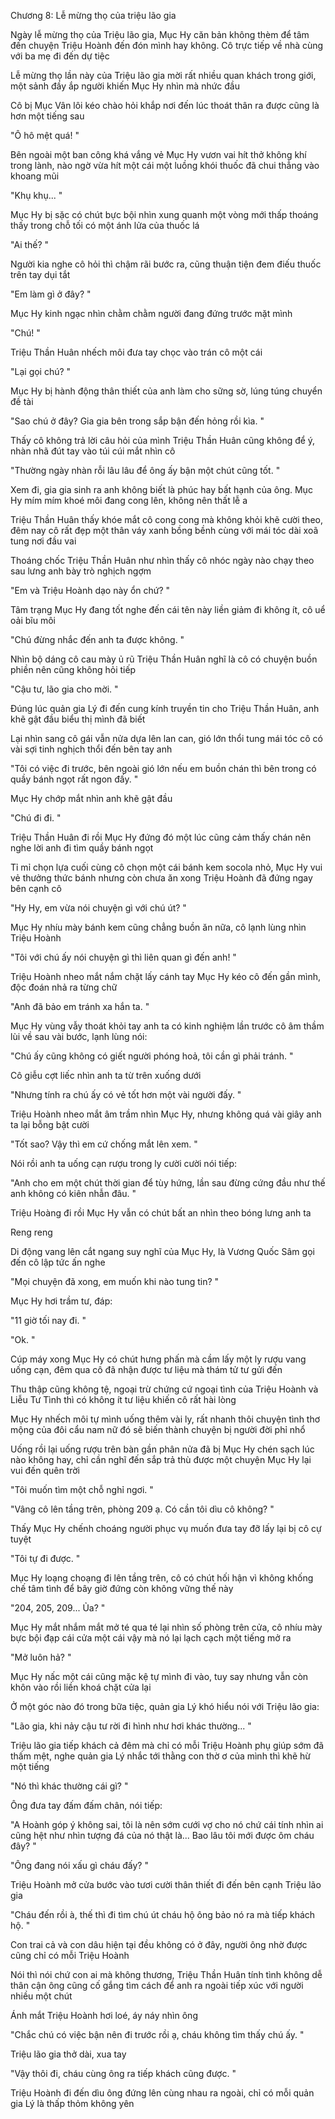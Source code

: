




Chương 8: Lễ mừng thọ của triệu lão gia

Ngày lễ mừng thọ của Triệu lão gia, Mục Hy căn bản không thèm để tâm đến chuyện Triệu Hoành đến đón mình hay không. Cô trực tiếp về nhà cùng với ba mẹ đi đến dự tiệc

Lễ mừng thọ lần này của Triệu lão gia mời rất nhiều quan khách trong giới, một sảnh đầy ắp người khiến Mục Hy nhìn mà nhức đầu

Cô bị Mục Vân lôi kéo chào hỏi khắp nơi đến lúc thoát thân ra được cũng là hơn một tiếng sau

"Ô hô mệt quá! "

Bên ngoài một ban công khá vắng vẻ Mục Hy vươn vai hít thở không khí trong lành, nào ngờ vừa hít một cái một luồng khói thuốc đã chui thẳng vào khoang mũi

"Khụ khụ... "

Mục Hy bị sặc có chút bực bội nhìn xung quanh một vòng mới thấp thoáng thấy trong chỗ tối có một ánh lửa của thuốc lá

"Ai thế? "

Người kia nghe cô hỏi thì chậm rãi bước ra, cũng thuận tiện đem điếu thuốc trên tay dụi tắt

"Em làm gì ở đây? "

Mục Hy kinh ngạc nhìn chằm chằm người đang đứng trước mặt mình

"Chú! "

Triệu Thần Huân nhếch môi đưa tay chọc vào trán cô một cái

"Lại gọi chú? "

Mục Hy bị hành động thân thiết của anh làm cho sững sờ, lúng túng chuyển đề tài

"Sao chú ở đây? Gia gia bên trong sắp bận đến hỏng rồi kìa. "

Thấy cô không trả lời câu hỏi của mình Triệu Thần Huân cũng không để ý, nhàn nhã đút tay vào túi cúi mắt nhìn cô


"Thường ngày nhàn rỗi lâu lâu để ông ấy bận một chút cũng tốt. "

Xem đi, gia gia sinh ra anh không biết là phúc hay bất hạnh của ông. Mục Hy mím mím khoé môi đang cong lên, không nên thất lễ a

Triệu Thần Huân thấy khóe mắt cô cong cong mà không khỏi khẽ cười theo, đêm nay cô rất đẹp một thân váy xanh bồng bềnh cùng với mái tóc dài xoã tung nơi đầu vai

Thoáng chốc Triệu Thần Huân như nhìn thấy cô nhóc ngày nào chạy theo sau lưng anh bày trò nghịch ngợm

"Em và Triệu Hoành dạo này ổn chứ? "

Tâm trạng Mục Hy đang tốt nghe đến cái tên này liền giảm đi không ít, cô uể oải bĩu môi

"Chú đừng nhắc đến anh ta được không. "

Nhìn bộ dáng cô cau mày ủ rũ Triệu Thần Huân nghĩ là cô có chuyện buồn phiền nên cũng không hỏi tiếp

"Cậu tư, lão gia cho mời. "

Đúng lúc quản gia Lý đi đến cung kính truyền tin cho Triệu Thần Huân, anh khẽ gật đầu biểu thị mình đã biết

Lại nhìn sang cô gái vẫn nửa dựa lên lan can, gió lớn thổi tung mái tóc cô có vài sợi tinh nghịch thổi đến bên tay anh

"Tôi có việc đi trước, bên ngoài gió lớn nếu em buồn chán thì bên trong có quầy bánh ngọt rất ngon đấy. "

Mục Hy chớp mắt nhìn anh khẽ gật đầu

"Chú đi đi. "

Triệu Thần Huân đi rồi Mục Hy đứng đó một lúc cũng cảm thấy chán nên nghe lời anh đi tìm quầy bánh ngọt

Tỉ mỉ chọn lựa cuối cùng cô chọn một cái bánh kem socola nhỏ, Mục Hy vui vẻ thưởng thức bánh nhưng còn chưa ăn xong Triệu Hoành đã đứng ngay bên cạnh cô

"Hy Hy, em vừa nói chuyện gì với chú út? "

Mục Hy nhíu mày bánh kem cũng chẳng buồn ăn nữa, cô lạnh lùng nhìn Triệu Hoành

"Tôi với chú ấy nói chuyện gì thì liên quan gì đến anh! "

Triệu Hoành nheo mắt nắm chặt lấy cánh tay Mục Hy kéo cô đến gần mình, độc đoán nhả ra từng chữ

"Anh đã bảo em tránh xa hắn ta. "

Mục Hy vùng vẫy thoát khỏi tay anh ta có kinh nghiệm lần trước cô âm thầm lùi về sau vài bước, lạnh lùng nói:

"Chú ấy cũng không có giết người phóng hoả, tôi cần gì phải tránh. "

Cô giễu cợt liếc nhìn anh ta từ trên xuống dưới


"Nhưng tính ra chú ấy có vẻ tốt hơn một vài người đấy. "

Triệu Hoành nheo mắt âm trầm nhìn Mục Hy, nhưng không quá vài giây anh ta lại bỗng bật cười

"Tốt sao? Vậy thì em cứ chống mắt lên xem. "

Nói rồi anh ta uống cạn rượu trong ly cười cười nói tiếp:

"Anh cho em một chút thời gian để tùy hứng, lần sau đừng cứng đầu như thế anh không có kiên nhẫn đâu. "

Triệu Hoàng đi rồi Mục Hy vẫn có chút bất an nhìn theo bóng lưng anh ta

Reng reng

Di động vang lên cắt ngang suy nghĩ của Mục Hy, là Vương Quốc Sâm gọi đến cô lập tức ấn nghe

"Mọi chuyện đã xong, em muốn khi nào tung tin? "

Mục Hy hơi trầm tư, đáp:

"11 giờ tối nay đi. "

"Ok. "

Cúp máy xong Mục Hy có chút hưng phấn mà cầm lấy một ly rượu vang uống cạn, đêm qua cô đã nhận được tư liệu mà thám tử tư gửi đến

Thu thập cũng không tệ, ngoại trừ chứng cứ ngoại tình của Triệu Hoành và Liễu Tư Tình thì có không ít tư liệu khiến cô rất hài lòng

Mục Hy nhếch môi tự mình uống thêm vài ly, rất nhanh thôi chuyện tình thơ mộng của đôi cẩu nam nữ đó sẽ biến thành chuyện bị người đời phỉ nhổ

Uống rồi lại uống rượu trên bàn gần phân nửa đã bị Mục Hy chén sạch lúc nào không hay, chỉ cần nghĩ đến sắp trả thù được một chuyện Mục Hy lại vui đến quên trời

"Tôi muốn tìm một chỗ nghỉ ngơi. "

"Vâng cô lên tầng trên, phòng 209 ạ. Có cần tôi dìu cô không? "

Thấy Mục Hy chếnh choáng người phục vụ muốn đưa tay đỡ lấy lại bị cô cự tuyệt

"Tôi tự đi được. "

Mục Hy loạng choạng đi lên tầng trên, cô có chút hối hận vì không khống chế tâm tình để bây giờ đứng còn không vững thế này

"204, 205, 209... Ủa? "

Mục Hy mắt nhắm mắt mở té qua té lại nhìn số phòng trên cửa, cô nhíu mày bực bội đạp cái cửa một cái vậy mà nó lại lạch cạch một tiếng mở ra

"Mở luôn hả? "


Mục Hy nấc một cái cũng mặc kệ tự mình đi vào, tuy say nhưng vẫn còn khôn vào rồi liền khoá chặt cửa lại

Ở một góc nào đó trong bữa tiệc, quản gia Lý khó hiểu nói với Triệu lão gia:

"Lão gia, khi nảy cậu tư rời đi hình như hơi khác thường... "

Triệu lão gia tiếp khách cả đêm mà chỉ có mỗi Triệu Hoành phụ giúp sớm đã thấm mệt, nghe quản gia Lý nhắc tới thằng con thờ ơ của mình thì khẽ hừ một tiếng

"Nó thì khác thường cái gì? "

Ông đưa tay đấm đấm chân, nói tiếp:

"A Hoành góp ý không sai, tôi là nên sớm cưới vợ cho nó chứ cái tính nhìn ai cũng hệt như nhìn tượng đá của nó thật là... Bao lâu tôi mới được ôm cháu đây? "

"Ông đang nói xấu gì cháu đấy? "

Triệu Hoành mở cửa bước vào tươi cười thân thiết đi đến bên cạnh Triệu lão gia

"Cháu đến rồi à, thế thì đi tìm chú út cháu hộ ông bảo nó ra mà tiếp khách hộ. "

Con trai cả và con dâu hiện tại đều không có ở đây, người ông nhờ được cũng chỉ có mỗi Triệu Hoành

Nói thì nói chứ con ai mà không thương, Triệu Thần Huân tính tình không dễ thân cận ông cũng cố gắng tìm cách để anh ra ngoài tiếp xúc với người nhiều một chút

Ánh mắt Triệu Hoành hơi loé, áy náy nhìn ông

"Chắc chú có việc bận nên đi trước rồi ạ, cháu không tìm thấy chú ấy. "

Triệu lão gia thở dài, xua tay

"Vậy thôi đi, cháu cùng ông ra tiếp khách cũng được. "

Triệu Hoành đi đến dìu ông đứng lên cùng nhau ra ngoài, chỉ có mỗi quản gia Lý là thấp thỏm không yên




